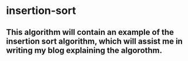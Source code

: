 # insertion-sort

## This algorithm will contain an example of the insertion sort algorithm, which will assist me in writing my blog explaining the algorothm.
